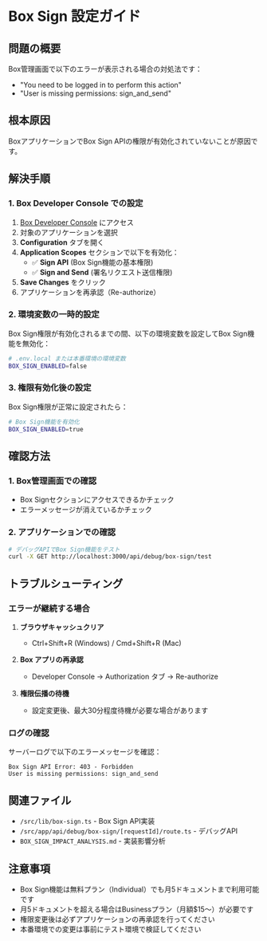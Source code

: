 # Box Sign 設定ガイド

## 問題の概要

Box管理画面で以下のエラーが表示される場合の対処法です：

- "You need to be logged in to perform this action"
- "User is missing permissions: sign_and_send"

## 根本原因

BoxアプリケーションでBox Sign APIの権限が有効化されていないことが原因です。

## 解決手順

### 1. Box Developer Console での設定

1. [Box Developer Console](https://app.box.com/developers/console) にアクセス
2. 対象のアプリケーションを選択
3. **Configuration** タブを開く
4. **Application Scopes** セクションで以下を有効化：
   - ✅ **Sign API** (Box Sign機能の基本権限)
   - ✅ **Sign and Send** (署名リクエスト送信権限)
5. **Save Changes** をクリック
6. アプリケーションを再承認（Re-authorize）

### 2. 環境変数の一時的設定

Box Sign権限が有効化されるまでの間、以下の環境変数を設定してBox Sign機能を無効化：

```bash
# .env.local または本番環境の環境変数
BOX_SIGN_ENABLED=false
```

### 3. 権限有効化後の設定

Box Sign権限が正常に設定されたら：

```bash
# Box Sign機能を有効化
BOX_SIGN_ENABLED=true
```

## 確認方法

### 1. Box管理画面での確認
- Box Signセクションにアクセスできるかチェック
- エラーメッセージが消えているかチェック

### 2. アプリケーションでの確認
```bash
# デバッグAPIでBox Sign機能をテスト
curl -X GET http://localhost:3000/api/debug/box-sign/test
```

## トラブルシューティング

### エラーが継続する場合

1. **ブラウザキャッシュクリア**
   - Ctrl+Shift+R (Windows) / Cmd+Shift+R (Mac)

2. **Box アプリの再承認**
   - Developer Console → Authorization タブ → Re-authorize

3. **権限伝播の待機**
   - 設定変更後、最大30分程度待機が必要な場合があります

### ログの確認

サーバーログで以下のエラーメッセージを確認：
```
Box Sign API Error: 403 - Forbidden
User is missing permissions: sign_and_send
```

## 関連ファイル

- `/src/lib/box-sign.ts` - Box Sign API実装
- `/src/app/api/debug/box-sign/[requestId]/route.ts` - デバッグAPI
- `BOX_SIGN_IMPACT_ANALYSIS.md` - 実装影響分析

## 注意事項

- Box Sign機能は無料プラン（Individual）でも月5ドキュメントまで利用可能です
- 月5ドキュメントを超える場合はBusinessプラン（月額$15～）が必要です
- 権限変更後は必ずアプリケーションの再承認を行ってください
- 本番環境での変更は事前にテスト環境で検証してください
